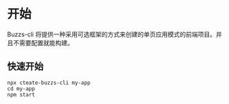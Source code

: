 # 开始

Buzzs-cli 将提供一种采用可选框架的方式来创建的单页应用模式的前端项目。并且不需要配置就能构建。

## 快速开始

```shell
npx cteate-buzzs-cli my-app
cd my-app
npm start
```